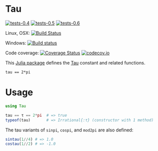 # Tau

[![tests-0.4](http://pkg.julialang.org/badges/Tau_0.4.svg)](http://pkg.julialang.org/?pkg=Tau)
[![tests-0.5](http://pkg.julialang.org/badges/Tau_0.5.svg)](http://pkg.julialang.org/?pkg=Tau)
[![tests-0.6](http://pkg.julialang.org/badges/Tau_0.6.svg)](http://pkg.julialang.org/?pkg=Tau)

Linux, OSX: [![Build Status](https://travis-ci.org/Aerlinger/Tau.jl.svg?branch=master)](https://travis-ci.org/Aerlinger/Tau.jl)

Windows: [![Build status](https://ci.appveyor.com/api/projects/status/dpoqmol3k4hivtmr/branch/master?svg=true)](https://ci.appveyor.com/project/waldyrious/tau-jl/branch/master)

Code coverage:
[![Coverage Status](https://coveralls.io/repos/Aerlinger/Tau.jl/badge.svg?branch=master&service=github)](https://coveralls.io/github/Aerlinger/Tau.jl?branch=master)
[![codecov.io](http://codecov.io/github/Aerlinger/Tau.jl/coverage.svg?branch=master)](http://codecov.io/github/Aerlinger/Tau.jl?branch=master)

This [Julia package](http://pkg.julialang.org/)
defines the [Tau](http://www.tauday.com/tau-manifesto) constant
and related functions.

```
tau == 2*pi
```

# Usage

```julia
using Tau

tau == τ == 2*pi  # => true
typeof(tau)       # => Irrational{:τ} (constructor with 1 method)
```

The tau variants of `sinpi`, `cospi`, and `mod2pi` are also defined:

```julia
sintau(1//4) # => 1.0
costau(1//2) # => -1.0
```
